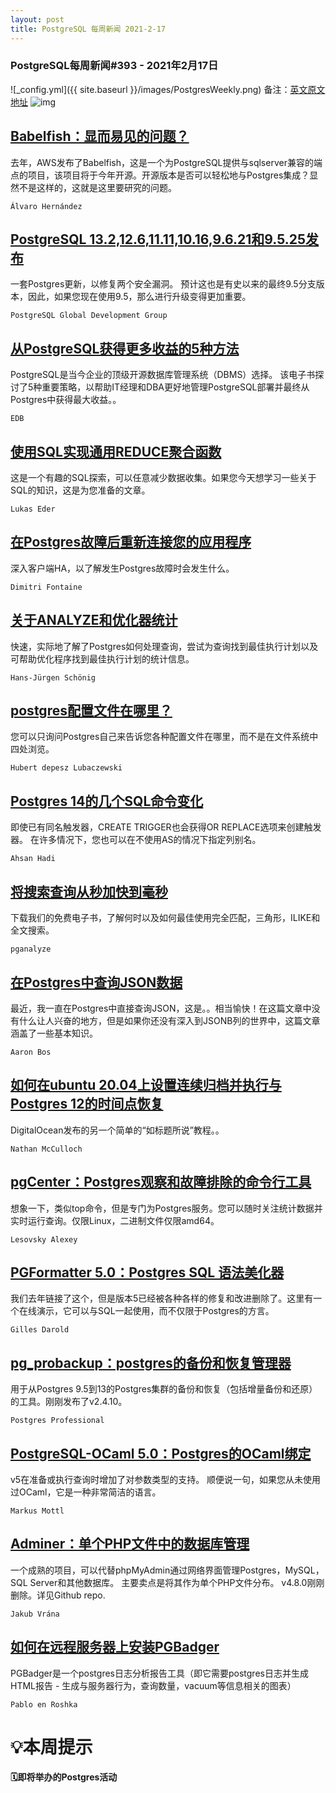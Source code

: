 ```yaml
---
layout: post
title: PostgreSQL 每周新闻 2021-2-17
---
```

### PostgreSQL每周新闻#393 - 2021年2月17日
![_config.yml]({{ site.baseurl }}/images/PostgresWeekly.png)
备注：[英文原文地址](https://postgresweekly.com/issues/393)
![img](https://res.cloudinary.com/cpress/image/upload/w_1280,e_sharpen:60/v1613561722/cn8nnsbneolsbkeekwyf.jpg)
## [Babelfish：显而易见的问题？](https://postgresweekly.com/link/103130/web)
去年，AWS发布了Babelfish，这是一个为PostgreSQL提供与sqlserver兼容的端点的项目，该项目将于今年开源。开源版本是否可以轻松地与Postgres集成？显然不是这样的，这就是这里要研究的问题。

`Álvaro Hernández `

## [PostgreSQL 13.2,12.6,11.11,10.16,9.6.21和9.5.25发布](https://postgresweekly.com/link/103132/web)
一套Postgres更新，以修复两个安全漏洞。 预计这也是有史以来的最终9.5分支版本，因此，如果您现在使用9.5，那么进行升级变得更加重要。


`PostgreSQL Global Development Group `
## [从PostgreSQL获得更多收益的5种方法](https://postgresweekly.com/link/103133/web)
PostgreSQL是当今企业的顶级开源数据库管理系统（DBMS）选择。 该电子书探讨了5种重要策略，以帮助IT经理和DBA更好地管理PostgreSQL部署并最终从Postgres中获得最大收益。。

`EDB `

## [使用SQL实现通用REDUCE聚合函数](https://postgresweekly.com/link/103134/web)
这是一个有趣的SQL探索，可以任意减少数据收集。如果您今天想学习一些关于SQL的知识，这是为您准备的文章。

`Lukas Eder `

## [在Postgres故障后重新连接您的应用程序](https://postgresweekly.com/link/103135/web)
深入客户端HA，以了解发生Postgres故障时会发生什么。

`Dimitri Fontaine `

## [关于ANALYZE和优化器统计](https://postgresweekly.com/link/103136/web)
快速，实际地了解了Postgres如何处理查询，尝试为查询找到最佳执行计划以及可帮助优化程序找到最佳执行计划的统计信息。

`Hans-Jürgen Schönig `

## [postgres配置文件在哪里？](https://postgresweekly.com/link/103137/web)
您可以只询问Postgres自己来告诉您各种配置文件在哪里，而不是在文件系统中四处浏览。


`Hubert depesz Lubaczewski `
## [Postgres 14的几个SQL命令变化](https://postgresweekly.com/link/103138/web)
即使已有同名触发器，CREATE TRIGGER也会获得OR REPLACE选项来创建触发器。 在许多情况下，您也可以在不使用AS的情况下指定列别名。


`Ahsan Hadi `
## [将搜索查询从秒加快到毫秒](https://postgresweekly.com/link/103139/web)
下载我们的免费电子书，了解何时以及如何最佳使用完全匹配，三角形，ILIKE和全文搜索。

`pganalyze `

## [在Postgres中查询JSON数据](https://postgresweekly.com/link/103140/web)
最近，我一直在Postgres中直接查询JSON，这是。。相当愉快！在这篇文章中没有什么让人兴奋的地方，但是如果你还没有深入到JSONB列的世界中，这篇文章涵盖了一些基本知识。


`Aaron Bos `
## [如何在ubuntu 20.04上设置连续归档并执行与Postgres 12的时间点恢复](https://postgresweekly.com/link/103141/web)
DigitalOcean发布的另一个简单的“如标题所说”教程。。


`Nathan McCulloch `
## [pgCenter：Postgres观察和故障排除的命令行工具](https://postgresweekly.com/link/103142/web)
想象一下，类似top命令，但是专门为Postgres服务。您可以随时关注统计数据并实时运行查询。仅限Linux，二进制文件仅限amd64。


`Lesovsky Alexey `
## [PGFormatter 5.0：Postgres SQL 语法美化器](https://postgresweekly.com/link/103144/web)
我们去年链接了这个，但是版本5已经被各种各样的修复和改进删除了。这里有一个在线演示，它可以与SQL一起使用，而不仅限于Postgres的方言。

`Gilles Darold `

## [pg_probackup：postgres的备份和恢复管理器](https://postgresweekly.com/link/103147/web)
用于从Postgres 9.5到13的Postgres集群的备份和恢复（包括增量备份和还原）的工具。刚刚发布了v2.4.10。


`Postgres Professional `
## [PostgreSQL-OCaml 5.0：Postgres的OCaml绑定](https://postgresweekly.com/link/103149/web)
v5在准备或执行查询时增加了对参数类型的支持。 顺便说一句，如果您从未使用过OCaml，它是一种非常简洁的语言。


`Markus Mottl `
## [Adminer：单个PHP文件中的数据库管理](https://postgresweekly.com/link/103151/web)
一个成熟的项目，可以代替phpMyAdmin通过网络界面管理Postgres，MySQL，SQL Server和其他数据库。 主要卖点是将其作为单个PHP文件分布。 v4.8.0刚刚删除。详见Github repo.


`Jakub Vrána `
## [如何在远程服务器上安装PGBadger](https://postgresweekly.com/link/103154/web)
PGBadger是一个postgres日志分析报告工具（即它需要postgres日志并生成HTML报告 - 生成与服务器行为，查询数量，vacuum等信息相关的图表）


`Pablo en Roshka `
# 💡本周提示


**🗓即将举办的Postgres活动**
